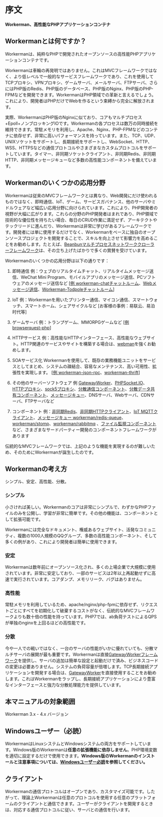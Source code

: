 # 序文

**Workerman、高性能なPHPアプリケーションコンテナ**

## Workermanとは何ですか？

Workermanは、純粋なPHPで開発されたオープンソースの高性能PHPアプリケーションコンテナです。

Workermanは車輪の再発明ではありません。これはMVCフレームワークではなく、より低レベルで一般的なサービスフレームワークであり、これを使用してTCPプロキシ、VPNプロキシ、ゲームサーバ、メールサーバ、FTPサーバ、さらにはPHP版のRedis、PHP版のデータベース、PHP版のNginx、PHP版のPHP-FPMなどを開発できます。WorkermanはPHP領域での革新と言えるでしょう。これにより、開発者はPHPだけでWebを作るという束縛から完全に解放されます。

実際、WorkermanはPHP版のNginxに似ており、コアもマルチプロセス+Epoll+ノンブロッキングIOです。Workermanの各プロセスは数万の同時接続を維持できます。常駐メモリを利用し、Apache、Nginx、PHP-FPMなどのコンテナに依存せず、非常に高いパフォーマンスを持っています。また、TCP、UDP、UNIXソケットをサポートし、長期接続をサポートし、WebSocket、HTTP、WSS、HTTPSなどの通信プロトコルやさまざまなカスタムプロトコルをサポートしています。タイマー、非同期ソケットクライアント、非同期Redis、非同期HTTP、非同期メッセージキューなど多数の高性能コンポーネントを備えています。

## Workermanのいくつかの応用分野

Workermanは従来のMVCフレームワークとは異なり、Web開発にだけ使われるものではなく、即時通信、IoT、ゲーム、サービスガバナンス、他のサーバやミドルウェアなど幅広い応用分野に向けられています。これにより、PHP開発者の視野が大幅に広がります。これらの分野のPHP開発者はまれであり、PHP領域で技術的な優位性を持ちたい場合、毎日のCRUD作業に満足せず、アーキテクトやテックリードに進んだり、Workermanは非常に学びがあるフレームワークです。開発者には単に使用するだけでなく、Workermanをベースに独自のオープンソースプロジェクトを開発することで、スキルを向上させて影響力を高めることをお勧めします。たとえば、[Beanbunマルチプロセスネットワーククローラーフレームワーク](https://github.com/kiddyuchina/Beanbun)は、その立ち上げたばかりで多くの賞賛を受けています。

Workermanのいくつかの応用分野は以下の通りです：

1. 即時通信
   例：ウェブのリアルタイムチャット、リアルタイムメッセージ送信、WeChat Mini Program、モバイルアプリのメッセージ送信、PCソフトウェアのメッセージ送信など
   [[例 workerman-chatチャットルーム](https://www.workerman.net/workerman-chat)、[Webメッセージ送信](https://www.workerman.net/web-sender)、[Workerman-Todpoleチャットルーム](https://www.workerman.net/workerman-todpole)]


2. IoT
   例：Workermanを用いたプリンター通信、マイコン通信、スマートウォッチ、スマートホーム、シェアサイクルなど
   [お客様の事例：易联云、易泊时代等]

3. ゲームサーバ
   例：トランプゲーム、MMORPGゲームなど
   [[例 browserquest-php](https://www.workerman.net/browserquest)]

4. HTTPサービス
   例：高性能なHTTPインターフェース、高性能なウェブサイト。HTTP関連のサービスやサイトを構築する場合は、[webman](https://github.com/walkor/webman)を強くお勧めします。

5. SOAサービス化
   Workermanを使用して、既存の業務機能ユニットをサービスとしてまとめ、システムの疎結合、容易なメンテナンス、高い可用性、拡張性を実現します。
   [[例 workerman-json-rpc](https://github.com/walkor/workerman-jsonrpc)、[workerman-thrift](https://github.com/walkor/workerman-thrift)]

6. その他のサーバーソフトウェア
   例 [GatewayWorker](https://www.workerman.net/doc/gateway-worker)、[PHPSocket.IO](https://www.workerman.net/phpsocket_io)、[HTTPプロキシ](https://github.com/walkor/php-http-proxy)、[sock5プロキシ](https://github.com/walkor/php-socks5)、[分散通信コンポーネント](https://github.com/walkor/Channel)、[分散データ共有コンポーネント](https://github.com/walkor/GlobalData)、[メッセージキュー](https://github.com/walkor/workerman-queue)、DNSサーバ、Webサーバ、CDNサーバ、FTPサーバなど

7. コンポーネント
   例：[非同期Redis](components/workerman-redis.md)、[非同期HTTPクライアント](components/workerman-http-client.md)、[IoT MQTTクライアント](components/workerman-mqtt.md)、[メッセージキュー workerman/redis-queue](components/workerman-redis-queue.md)、[workerman/stomp](components/workerman-stomp.md)、[workerman/rabbitmq](components/workerman-rabbitmq.md) 、[ファイル監視コンポーネント](components/file-monitor.md)など、さまざまなサードパーティー開発のコンポーネントフレームワークがあります

伝統的なMVCフレームワークでは、上記のような機能を実現するのが難しいため、そのためにWorkermanが誕生したのです。

## Workermanの考え方

シンプル、安定、高性能、分散。

### **シンプル**
小さければ美しい。Workermanのコアは非常にシンプルで、わずかなPHPファイルのみを公開し、学習が非常に簡単です。その他の機能は、コンポーネントとして拡張可能です。

Workermanには完全なドキュメント、権威あるウェブサイト、活発なコミュニティ、複数の1000人規模のQQグループ、多数の高性能コンポーネント、そして多くの例があり、これにより開発者は簡単に使用できます。

### **安定**
Workermanは数年前にオープンソース化され、多くの上場企業で大規模に使用されています。非常に安定しており、一部のサービスは2年以上再起動せずに高速で実行されています。コアダンプ、メモリリーク、バグはありません。

### **高性能**
常駐メモリを利用しているため、apache/nginx/php-fpmに依存せず、リクエストごとにすべてを初期化して破棄するコストがなく、伝統的なMVCフレームワークよりも数十倍の性能を持っています。PHP7では、ab負荷テストによるQPSが単独のnginxを上回るほどの高性能です。

### **分散**
今や一人での戦いではなく、一台のサーバの性能がいかに優れていても、分散マルチサーバの展開が最も重要です。Workermanは直接[GatewayWorkerフレームワーク](https://doc2.workerman.net)を提供し、サーバの追加は簡単な設定と起動だけで済み、ビジネスコードの変更は必要ありません。システムの負荷容量が倍増します。TCP長期接続アプリケーションを開発する場合は、[GatewayWorker](https://doc2.workerman.net)を直接使用することをお勧めします。これはWorkermanをラップし、長期接続アプリケーションにより豊富なインターフェースと強力な分散処理能力を提供しています。

## 本マニュアルの対象範囲

Workerman 3.x - 4.x バージョン

## Windowsユーザー（必読）

WorkermanはLinuxシステムとWindowsシステムの両方をサポートしています。Windows版のWorkermanは**任意の拡張機能に依存しません**。PHP環境変数を適切に設定するだけで使用できます。**Windows版のWorkermanのインストールと注意事項については、[Windowsユーザー必読](https://www.workerman.net/windows)を参照してください。**

## クライアント

Workermanの通信プロトコルはオープンであり、カスタマイズ可能です。したがって、理論上Workermanは任意のプロトコルを使用する任意のプラットフォームのクライアントと通信できます。ユーザーがクライアントを開発するときは、対応する通信プロトコルに従い、サーバとの通信を行います。
